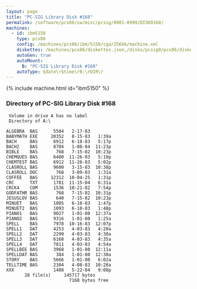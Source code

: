 ```yaml
---
layout: page
title: "PC-SIG Library Disk #168"
permalink: /software/pcx86/sw/misc/pcsig/0001-0999/DISK0168/
machines:
  - id: ibm5150
    type: pcx86
    config: /machines/pcx86/ibm/5150/cga/256kb/machine.xml
    diskettes: /machines/pcx86/diskettes.json,/disks/pcsig0/pcx86/diskettes.json
    autoGen: true
    autoMount:
      B: "PC-SIG Library Disk #168"
    autoType: $date\r$time\rB:\rDIR\r
---
```


{% include machine.html id="ibm5150" %}

### Directory of PC-SIG Library Disk #168

     Volume in drive A has no label
     Directory of A:\

    ALGEBRA  BAS      5504   2-17-83
    BABYMATH EXE     20352   8-15-83   1:39a
    BACH     BAS      6912   6-18-83   5:17p
    BACH2    BAS      8704   1-08-84  11:23p
    BIBLE    BAS       768   7-15-82  10:23p
    CHEMQUES BAS      6400  11-26-83   5:10p
    CHEMTEST BAS      6912  11-26-83   5:02p
    CLASROLL BAS      9600   3-15-83  10:38p
    CLASROLL DOC       768   3-09-83   1:31a
    COFFEE   BAS     12312  10-04-25   1:31p
    CRC      TXT      1781  11-15-84   6:31a
    CRCK4    COM      1536  10-21-82   7:54p
    GODFATHR BAS       768   7-15-82  10:31p
    JESUSLOV BAS       640   7-15-82  10:23p
    MINUET   BAS      1085   6-18-83   1:47p
    MINUET2  BAS      1093   6-18-83   1:48p
    PIANO1   BAS      9027   1-01-80  12:37a
    PIANO2   BAS      9316   1-01-80   1:25a
    SPELL    BAS      7978  10-16-83  12:07p
    SPELL1   DAT      4253   4-03-83   4:20a
    SPELL2   DAT      2299   4-03-83   4:30a
    SPELL3   DAT      6168   4-03-83   4:35a
    SPELL4   DAT      7811   4-03-83   4:54a
    SPELLBEE BAS      3968   1-01-80  12:11a
    SPELLDAT BAS       384   1-01-80  12:30a
    STORY    BAS      5666   1-01-80   6:02a
    TELLTIME BAS      2304   4-08-83  10:28a
    XXX               1408   5-22-84   9:08p
           28 file(s)     145717 bytes
                            7168 bytes free
